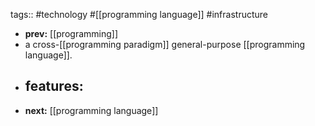 tags:: #technology #[[programming language]] #infrastructure

- **prev:** [[programming]]
- a cross-[[programming paradigm]] general-purpose [[programming language]].
- features:
	-
- **next:** [[programming language]]
